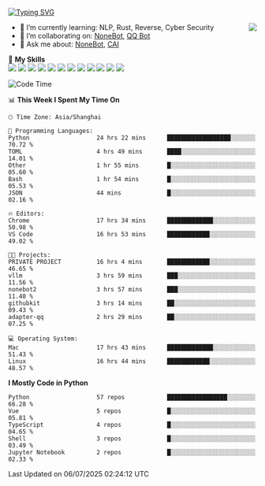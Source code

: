 [![Typing SVG](https://readme-typing-svg.herokuapp.com?size=25&duration=2500&color=8C43EA&vCenter=true&width=200&height=40&lines=Hi+there+%F0%9F%91%8B%F0%9F%8F%BB;I'm+yanyongyu)](https://git.io/typing-svg)

<a href="#">
  <img align="right" src="https://github-readme-stats.vercel.app/api?username=yanyongyu&count_private=true&show_icons=true&bg_color=15,f2f7fd,E0EAFC" />
</a>

- 🌱 I’m currently learning: NLP, Rust, Reverse, Cyber Security
- 👯 I’m collaborating on: [NoneBot](https://github.com/nonebot), [QQ Bot](https://github.com/Mrs4s/go-cqhttp)
- 💬 Ask me about: [NoneBot](https://github.com/nonebot), [CAI](https://github.com/cscs181/CAI)

🌟 **My Skills**  
![](https://img.shields.io/badge/-Python-3e74a2?style=flat-square&logo=Python&logoColor=fff)
![](https://img.shields.io/badge/-TypeScript-3178C6?style=flat-square&logo=TypeScript&logoColor=fff)
![](https://img.shields.io/badge/-Vue-4fc08d?style=flat-square&logo=Vue.js&logoColor=fff)
![](https://img.shields.io/badge/-React-2d98ce?style=flat-square&logo=React&logoColor=fff)
![](https://img.shields.io/badge/-FastAPI-009688?style=flat-square&logo=FastAPI&logoColor=fff)
![](https://img.shields.io/badge/-Linux-000000?style=flat-square&logo=Linux&logoColor=fff)
![](https://img.shields.io/badge/-Docker-2496ED?style=flat-square&logo=Docker&logoColor=fff)
![](https://img.shields.io/badge/-Kubernetes-326CE5?style=flat-square&logo=Kubernetes&logoColor=fff)
![](https://img.shields.io/badge/-GitHub%20Actions-2088FF?style=flat-square&logo=GitHubActions&logoColor=fff)
![](https://img.shields.io/badge/-PostgreSQL-4169E1?style=flat-square&logo=PostgreSQL&logoColor=fff)
![](https://img.shields.io/badge/-Redis-DC382D?style=flat-square&logo=Redis&logoColor=fff)
![](https://img.shields.io/badge/-MongoDB-47A248?style=flat-square&logo=MongoDB&logoColor=fff)

<!--START_SECTION:waka-->
![Code Time](http://img.shields.io/badge/Code%20Time-7%2C714%20hrs%2042%20mins-blue)

📊 **This Week I Spent My Time On** 

```text
🕑︎ Time Zone: Asia/Shanghai

💬 Programming Languages: 
Python                   24 hrs 22 mins      ██████████████████░░░░░░░   70.72 % 
TOML                     4 hrs 49 mins       ████░░░░░░░░░░░░░░░░░░░░░   14.01 % 
Other                    1 hr 55 mins        █░░░░░░░░░░░░░░░░░░░░░░░░   05.60 % 
Bash                     1 hr 54 mins        █░░░░░░░░░░░░░░░░░░░░░░░░   05.53 % 
JSON                     44 mins             █░░░░░░░░░░░░░░░░░░░░░░░░   02.16 % 

🔥 Editors: 
Chrome                   17 hrs 34 mins      █████████████░░░░░░░░░░░░   50.98 % 
VS Code                  16 hrs 53 mins      ████████████░░░░░░░░░░░░░   49.02 % 

🐱‍💻 Projects: 
PRIVATE PROJECT          16 hrs 4 mins       ████████████░░░░░░░░░░░░░   46.65 % 
vllm                     3 hrs 59 mins       ███░░░░░░░░░░░░░░░░░░░░░░   11.56 % 
nonebot2                 3 hrs 57 mins       ███░░░░░░░░░░░░░░░░░░░░░░   11.48 % 
githubkit                3 hrs 14 mins       ██░░░░░░░░░░░░░░░░░░░░░░░   09.43 % 
adapter-qq               2 hrs 29 mins       ██░░░░░░░░░░░░░░░░░░░░░░░   07.25 % 

💻 Operating System: 
Mac                      17 hrs 43 mins      █████████████░░░░░░░░░░░░   51.43 % 
Linux                    16 hrs 44 mins      ████████████░░░░░░░░░░░░░   48.57 % 
```

**I Mostly Code in Python** 

```text
Python                   57 repos            █████████████████░░░░░░░░   66.28 % 
Vue                      5 repos             █░░░░░░░░░░░░░░░░░░░░░░░░   05.81 % 
TypeScript               4 repos             █░░░░░░░░░░░░░░░░░░░░░░░░   04.65 % 
Shell                    3 repos             █░░░░░░░░░░░░░░░░░░░░░░░░   03.49 % 
Jupyter Notebook         2 repos             █░░░░░░░░░░░░░░░░░░░░░░░░   02.33 % 
```




 Last Updated on 06/07/2025 02:24:12 UTC
<!--END_SECTION:waka-->
